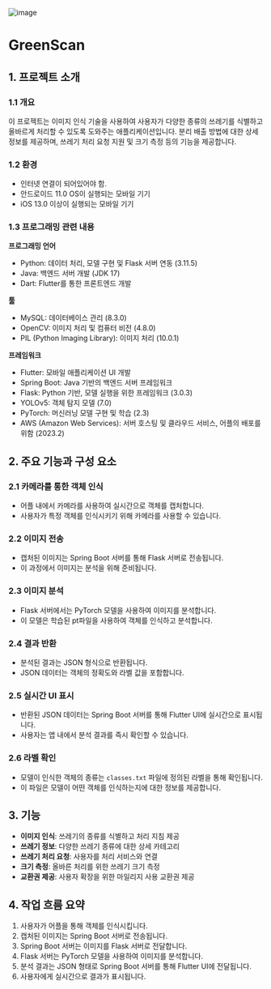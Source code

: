![image](https://github.com/yyujinjj/GreenScan/assets/142713364/55dcbd28-c219-48e6-960c-9fb4af369ac0)
# GreenScan

## 1. 프로젝트 소개

### 1.1 개요
이 프로젝트는 이미지 인식 기술을 사용하여 사용자가 다양한 종류의 쓰레기를 식별하고 올바르게 처리할 수 있도록 도와주는 애플리케이션입니다. 분리 배출 방법에 대한 상세 정보를 제공하며, 쓰레기 처리 요청 지원 및 크기 측정 등의 기능을 제공합니다.

### 1.2 환경
- 인터넷 연결이 되어있어야 함.
- 안드로이드 11.0 OS이 실행되는 모바일 기기
- iOS 13.0 이상이 실행되는 모바일 기기

### 1.3 프로그래밍 관련 내용

**프로그래밍 언어**
- Python: 데이터 처리, 모델 구현 및 Flask 서버 연동 (3.11.5)
- Java: 백엔드 서버 개발 (JDK 17)
- Dart: Flutter를 통한 프론트엔드 개발

**툴**
- MySQL: 데이터베이스 관리 (8.3.0)
- OpenCV: 이미지 처리 및 컴퓨터 비전 (4.8.0)
- PIL (Python Imaging Library): 이미지 처리 (10.0.1)

**프레임워크**
- Flutter: 모바일 애플리케이션 UI 개발
- Spring Boot: Java 기반의 백엔드 서버 프레임워크
- Flask: Python 기반, 모델 실행을 위한 프레임워크 (3.0.3)
- YOLOv5: 객체 탐지 모델 (7.0)
- PyTorch: 머신러닝 모델 구현 및 학습 (2.3)
- AWS (Amazon Web Services): 서버 호스팅 및 클라우드 서비스, 어플의 배포를 위함 (2023.2)

## 2. 주요 기능과 구성 요소

### 2.1 카메라를 통한 객체 인식
- 어플 내에서 카메라를 사용하여 실시간으로 객체를 캡처합니다.
- 사용자가 특정 객체를 인식시키기 위해 카메라를 사용할 수 있습니다.

### 2.2 이미지 전송
- 캡처된 이미지는 Spring Boot 서버를 통해 Flask 서버로 전송됩니다.
- 이 과정에서 이미지는 분석을 위해 준비됩니다.

### 2.3 이미지 분석
- Flask 서버에서는 PyTorch 모델을 사용하여 이미지를 분석합니다.
- 이 모델은 학습된 pt파일을 사용하여 객체를 인식하고 분석합니다.

### 2.4 결과 반환
- 분석된 결과는 JSON 형식으로 반환됩니다.
- JSON 데이터는 객체의 정확도와 라벨 값을 포함합니다.

### 2.5 실시간 UI 표시
- 반환된 JSON 데이터는 Spring Boot 서버를 통해 Flutter UI에 실시간으로 표시됩니다.
- 사용자는 앱 내에서 분석 결과를 즉시 확인할 수 있습니다.

### 2.6 라벨 확인
- 모델이 인식한 객체의 종류는 `classes.txt` 파일에 정의된 라벨을 통해 확인됩니다.
- 이 파일은 모델이 어떤 객체를 인식하는지에 대한 정보를 제공합니다.

## 3. 기능
- **이미지 인식**: 쓰레기의 종류를 식별하고 처리 지침 제공
- **쓰레기 정보**: 다양한 쓰레기 종류에 대한 상세 카테고리
- **쓰레기 처리 요청**: 사용자를 처리 서비스와 연결
- **크기 측정**: 올바른 처리를 위한 쓰레기 크기 측정
- **교환권 제공**: 사용자 확장을 위한 마일리지 사용 교환권 제공

## 4. 작업 흐름 요약
1. 사용자가 어플을 통해 객체를 인식시킵니다.
2. 캡처된 이미지는 Spring Boot 서버로 전송됩니다.
3. Spring Boot 서버는 이미지를 Flask 서버로 전달합니다.
4. Flask 서버는 PyTorch 모델을 사용하여 이미지를 분석합니다.
5. 분석 결과는 JSON 형태로 Spring Boot 서버를 통해 Flutter UI에 전달됩니다.
6. 사용자에게 실시간으로 결과가 표시됩니다.
